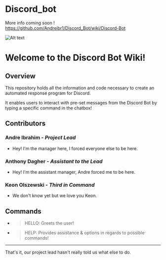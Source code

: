 # Discord_bot

More info coming soon !
https://github.com/Andreibr1/Discord_Bot/wiki/Discord-Bot

![Alt text](https://cdn0.tnwcdn.com/wp-content/blogs.dir/1/files/2019/05/Discord-Featured-796x417.jpg?raw=true "Title")

# Welcome to the Discord Bot Wiki!
## Overview
This repository holds all the information and code necessary to create an automated response program for Discord.

It enables users to interact with pre-set messages from the Discord Bot by typing a specific command in the chatbox!

## Contributors
### **Andre Ibrahim - _Project Lead_**
* Hey! I'm the manager here, I forced everyone else to be here.


### **Anthony Dagher - _Assistant to the Lead_** 
* Hey! I'm the assistant manager, Andre forced me to be here.

### **Keon Olszewski - _Third in Command_** 
* We don't know yet but we love you Keon.

## Commands
* > HELLO: Greets the user!
* > HELP: Provides assistance & options in regards to possible commands!

***
That's it, our project lead hasn't really told us what else to do.
